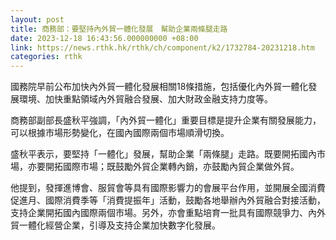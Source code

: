 ```yaml
---
layout: post
title: 商務部：要堅持內外貿一體化發展　幫助企業兩條腿走路
date: 2023-12-18 16:43:56.000000000 +08:00
link: https://news.rthk.hk/rthk/ch/component/k2/1732784-20231218.htm
categories: rthk
---
```


國務院早前公布加快內外貿一體化發展相關18條措施，包括優化內外貿一體化發展環境、加快重點領域內外貿融合發展、加大財政金融支持力度等。

商務部副部長盛秋平強調，「內外貿一體化」重要目標是提升企業有關發展能力，可以根據市場形勢變化，在國內國際兩個市場順滑切換。

盛秋平表示，要堅持「一體化」發展，幫助企業「兩條腿」走路。既要開拓國內市場，亦要開拓國際市場；既鼓勵外貿企業轉內銷，亦鼓勵內貿企業做外貿。

他提到，發揮進博會、服貿會等具有國際影響力的會展平台作用，並開展全國消費促進月、國際消費季等「消費提振年」活動，鼓勵各地舉辦內外貿融合對接活動，支持企業開拓國內國際兩個市場。另外，亦會重點培育一批具有國際競爭力、內外貿一體化經營企業，引導及支持企業加快數字化發展。
